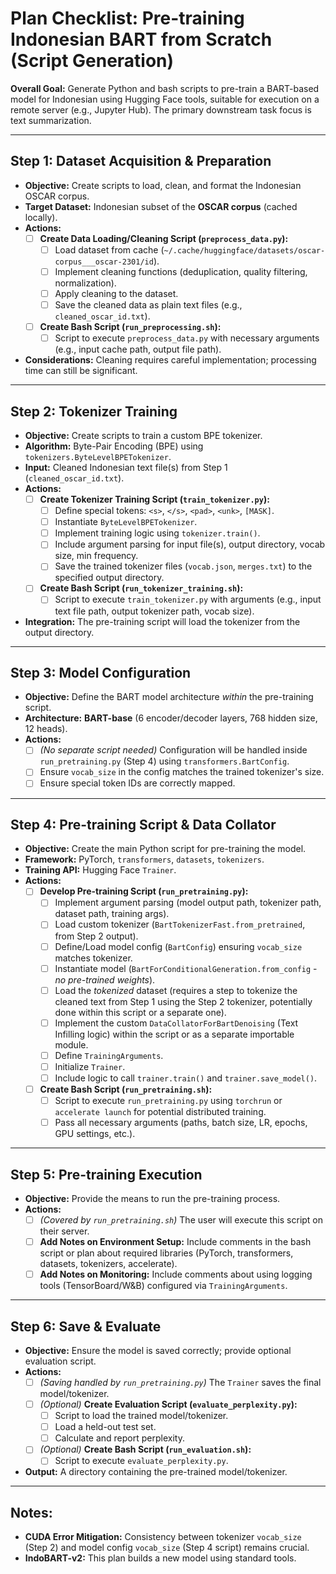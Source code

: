 # Plan Checklist: Pre-training Indonesian BART from Scratch (Script Generation)

**Overall Goal:** Generate Python and bash scripts to pre-train a BART-based model for Indonesian using Hugging Face tools, suitable for execution on a remote server (e.g., Jupyter Hub). The primary downstream task focus is text summarization.

---

## Step 1: Dataset Acquisition & Preparation

*   **Objective:** Create scripts to load, clean, and format the Indonesian OSCAR corpus.
*   **Target Dataset:** Indonesian subset of the **OSCAR corpus** (cached locally).
*   **Actions:**
    - [ ] **Create Data Loading/Cleaning Script (`preprocess_data.py`):**
        - [ ] Load dataset from cache (`~/.cache/huggingface/datasets/oscar-corpus___oscar-2301/id`).
        - [ ] Implement cleaning functions (deduplication, quality filtering, normalization).
        - [ ] Apply cleaning to the dataset.
        - [ ] Save the cleaned data as plain text files (e.g., `cleaned_oscar_id.txt`).
    - [ ] **Create Bash Script (`run_preprocessing.sh`):**
        - [ ] Script to execute `preprocess_data.py` with necessary arguments (e.g., input cache path, output file path).
*   **Considerations:** Cleaning requires careful implementation; processing time can still be significant.

---

## Step 2: Tokenizer Training

*   **Objective:** Create scripts to train a custom BPE tokenizer.
*   **Algorithm:** Byte-Pair Encoding (BPE) using `tokenizers.ByteLevelBPETokenizer`.
*   **Input:** Cleaned Indonesian text file(s) from Step 1 (`cleaned_oscar_id.txt`).
*   **Actions:**
    - [ ] **Create Tokenizer Training Script (`train_tokenizer.py`):**
        - [ ] Define special tokens: `<s>`, `</s>`, `<pad>`, `<unk>`, `[MASK]`.
        - [ ] Instantiate `ByteLevelBPETokenizer`.
        - [ ] Implement training logic using `tokenizer.train()`.
        - [ ] Include argument parsing for input file(s), output directory, vocab size, min frequency.
        - [ ] Save the trained tokenizer files (`vocab.json`, `merges.txt`) to the specified output directory.
    - [ ] **Create Bash Script (`run_tokenizer_training.sh`):**
        - [ ] Script to execute `train_tokenizer.py` with arguments (e.g., input text file path, output tokenizer path, vocab size).
*   **Integration:** The pre-training script will load the tokenizer from the output directory.

---

## Step 3: Model Configuration

*   **Objective:** Define the BART model architecture *within* the pre-training script.
*   **Architecture:** **BART-base** (6 encoder/decoder layers, 768 hidden size, 12 heads).
*   **Actions:**
    - [ ] *(No separate script needed)* Configuration will be handled inside `run_pretraining.py` (Step 4) using `transformers.BartConfig`.
    - [ ] Ensure `vocab_size` in the config matches the trained tokenizer's size.
    - [ ] Ensure special token IDs are correctly mapped.

---

## Step 4: Pre-training Script & Data Collator

*   **Objective:** Create the main Python script for pre-training the model.
*   **Framework:** PyTorch, `transformers`, `datasets`, `tokenizers`.
*   **Training API:** Hugging Face `Trainer`.
*   **Actions:**
    - [ ] **Develop Pre-training Script (`run_pretraining.py`):**
        - [ ] Implement argument parsing (model output path, tokenizer path, dataset path, training args).
        - [ ] Load custom tokenizer (`BartTokenizerFast.from_pretrained`, from Step 2 output).
        - [ ] Define/Load model config (`BartConfig`) ensuring `vocab_size` matches tokenizer.
        - [ ] Instantiate model (`BartForConditionalGeneration.from_config` - *no pre-trained weights*).
        - [ ] Load the *tokenized* dataset (requires a step to tokenize the cleaned text from Step 1 using the Step 2 tokenizer, potentially done within this script or a separate one).
        - [ ] Implement the custom `DataCollatorForBartDenoising` (Text Infilling logic) within the script or as a separate importable module.
        - [ ] Define `TrainingArguments`.
        - [ ] Initialize `Trainer`.
        - [ ] Include logic to call `trainer.train()` and `trainer.save_model()`.
    - [ ] **Create Bash Script (`run_pretraining.sh`):**
        - [ ] Script to execute `run_pretraining.py` using `torchrun` or `accelerate launch` for potential distributed training.
        - [ ] Pass all necessary arguments (paths, batch size, LR, epochs, GPU settings, etc.).

---

## Step 5: Pre-training Execution

*   **Objective:** Provide the means to run the pre-training process.
*   **Actions:**
    - [ ] *(Covered by `run_pretraining.sh`)* The user will execute this script on their server.
    - [ ] **Add Notes on Environment Setup:** Include comments in the bash script or plan about required libraries (PyTorch, transformers, datasets, tokenizers, accelerate).
    - [ ] **Add Notes on Monitoring:** Include comments about using logging tools (TensorBoard/W&B) configured via `TrainingArguments`.

---

## Step 6: Save & Evaluate

*   **Objective:** Ensure the model is saved correctly; provide optional evaluation script.
*   **Actions:**
    - [ ] *(Saving handled by `run_pretraining.py`)* The `Trainer` saves the final model/tokenizer.
    - [ ] *(Optional)* **Create Evaluation Script (`evaluate_perplexity.py`):**
        - [ ] Script to load the trained model/tokenizer.
        - [ ] Load a held-out test set.
        - [ ] Calculate and report perplexity.
    - [ ] *(Optional)* **Create Bash Script (`run_evaluation.sh`):**
        - [ ] Script to execute `evaluate_perplexity.py`.
*   **Output:** A directory containing the pre-trained model/tokenizer.

---

## Notes:

*   **CUDA Error Mitigation:** Consistency between tokenizer `vocab_size` (Step 2) and model config `vocab_size` (Step 4 script) remains crucial.
*   **IndoBART-v2:** This plan builds a new model using standard tools.
